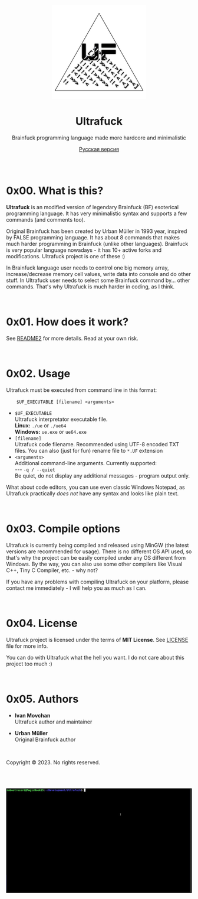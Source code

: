 <div align="center">

<img src="img/logo.png" alt="Ultrafuck" title="Ultrafuck">

# Ultrafuck

Brainfuck programming language made more hardcore and minimalistic

[Русская версия](README.ru.md)

</div>

<br><br>

# 0x00. What is this?

<b>Ultrafuck</b> is an modified version of legendary Brainfuck (BF) esoterical programming language. It has very minimalistic syntax and supports a few commands (and comments too).

Original Brainfuck has been created by Urban Müller in 1993 year, inspired by FALSE programming language. It has about 8 commands that makes much harder programming in Brainfuck (unlike other languages). Brainfuck is very popular language nowadays - it has 10+ active forks and modifications. Ultrafuck project is one of these :)

In Brainfuck language user needs to control one big memory array, increase/decrease memory cell values, write data into console and do other stuff. In Ultrafuck user needs to select some Brainfuck command by... other commands. That's why Ultrafuck is much harder in coding, as I think.

<br>

# 0x01. How does it work?

See [README2](README2.md) for more details. Read at your own risk.

<br>

# 0x02. Usage

Ultrafuck must be executed from command line in this format:

&emsp;&emsp;```$UF_EXECUTABLE [filename] <arguments>```

* ```$UF_EXECUTABLE```\
Ultrafuck interpretator executable file.\
**Linux:** ```./ue``` or ```./ue64```\
**Windows:** ```ue.exe``` or ```ue64.exe```
* ```[filename]```\
Ultrafuck code filename. Recommended using UTF-8 encoded TXT files. You can also (just for fun) rename file to ```*.UF``` extension
* ```<arguments>```\
Additional command-line arguments. Currently supported:\
--- ```-q / --quiet```\
Be quiet, do not display any additional messages - program output only.

What about code editors, you can use even classic Windows Notepad, as Ultrafuck practically _does not_ have any syntax and looks like plain text.

<br>

# 0x03. Compile options

Ultrafuck is currently being compiled and released using MinGW (the latest versions are recommended for usage). There is no different OS API used, so that's why the project can be easily compiled under any OS different from Windows. By the way, you can also use some other compilers like Visual C++, Tiny C Compiler, etc. - why not?

If you have any problems with compiling Ultrafuck on your platform, please contact me immediately - I will help you as much as I can.

<br>

# 0x04. License

Ultrafuck project is licensed under the terms of **MIT License**. See [LICENSE](LICENSE) file for more info.

You can do with Ultrafuck what the hell you want. I do not care about this project too much :)

<br>

# 0x05. Authors

* **Ivan Movchan**\
		Ultrafuck author and maintainer

* **Urban Müller**\
		Original Brainfuck author
	
<br>
	
Copyright &copy; 2023. No rights reserved.

<br><br>

<img src="img/demo.gif" alt="Ultrafuck demo (GIF)" title="Ultrafuck demo (GIF)">
